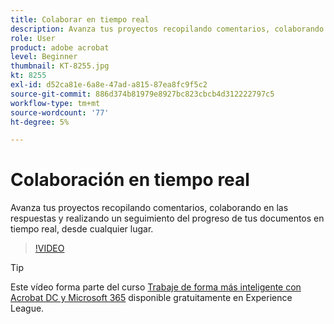 ```yaml
---
title: Colaborar en tiempo real
description: Avanza tus proyectos recopilando comentarios, colaborando en respuestas y realizando un seguimiento del progreso de tus documentos en tiempo real, desde cualquier lugar
role: User
product: adobe acrobat
level: Beginner
thumbnail: KT-8255.jpg
kt: 8255
exl-id: d52ca81e-6a8e-47ad-a815-87ea8fc9f5c2
source-git-commit: 886d374b81979e8927bc823cbcb4d312222797c5
workflow-type: tm+mt
source-wordcount: '77'
ht-degree: 5%

---
```


# Colaboración en tiempo real

Avanza tus proyectos recopilando comentarios, colaborando en las respuestas y realizando un seguimiento del progreso de tus documentos en tiempo real, desde cualquier lugar.

>[!VIDEO](https://video.tv.adobe.com/v/337500?hidetitle=true)

>[!TIP]
>
>Este vídeo forma parte del curso [Trabaje de forma más inteligente con Acrobat DC y Microsoft 365](https://experienceleague.adobe.com/?recommended=Acrobat-U-1-2021.microsoft365) disponible gratuitamente en Experience League.
